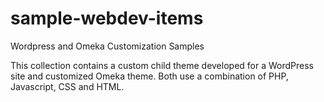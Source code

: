 # sample-webdev-items
Wordpress and Omeka Customization Samples

This collection contains a custom child theme developed for a WordPress site and customized Omeka theme. Both use a combination of PHP, Javascript, CSS and HTML.
